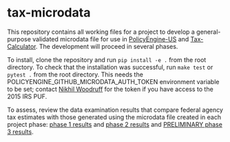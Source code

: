 # tax-microdata

This repository contains all working files for a project to develop a
general-purpose validated microdata file for use in
[PolicyEngine-US](https://github.com/PolicyEngine/policyengine-us) and
[Tax-Calculator](https://github.com/PSLmodels/Tax-Calculator).  The
development will proceed in several phases.

To install, clone the repository and run `pip install -e .` from the
root directory.  To check that the installation was successful, run
`make test` or `pytest .` from the root directory. This needs the
POLICYENGINE_GITHUB_MICRODATA_AUTH_TOKEN environment variable to be
set; contact [Nikhil Woodruff](mailto:nikhil@policyengine.org) for the
token if you have access to the 2015 IRS PUF.

To assess, review the data examination results that compare federal
agency tax estimates with those generated using the microdata file
created in each project phase: [phase 1
results](./tax_microdata_benchmarking/examination/results1.md) and
[phase 2
results](./tax_microdata_benchmarking/examination/results2.md) and
[PRELIMINARY phase 3
results](./tax_microdata_benchmarking/examination/results3.md).

